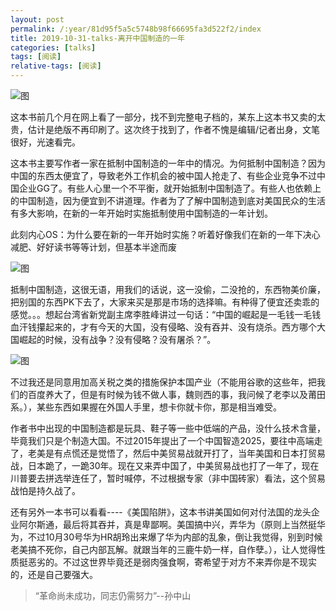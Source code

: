```yaml
---
layout: post
permalink: /:year/81d95f5a5c5748b98f66695fa3d522f2/index
title: 2019-10-31-talks-离开中国制造的一年
categories: [talks]
tags: [阅读]
relative-tags: [阅读]
---
```


![图](https://gitee.com/linxingyang/at-2020-10-02-image/raw/master/image/T-talks/image/2019/books/lkzgzzdyn.jpg)

这本书前几个月在网上看了一部分，找不到完整电子档的，某东上这本书又卖的太贵，估计是绝版不再印刷了。这次终于找到了，作者不愧是编辑/记者出身，文笔很好，光速看完。


这本书主要写作者一家在抵制中国制造的一年中的情况。为何抵制中国制造？因为中国的东西太便宜了，导致老外工作机会的被中国人抢走了、有些企业竞争不过中国企业GG了。有些人心里一个不平衡，就开始抵制中国制造了。有些人也依赖上的中国制造，因为便宜到不讲道理。作者为了了解中国制造到底对美国民众的生活有多大影响，在新的一年开始时实施抵制使用中国制造的一年计划。

此刻内心OS：为什么要在新的一年开始时实施？听着好像我们在新的一年下决心减肥、好好读书等等计划，但基本半途而废

![图](https://gitee.com/linxingyang/at-2020-10-02-image/raw/master/image/T-talks/image/face/face0002.png)

抵制中国制造，这很无语，用我们的话说，这一没偷，二没抢的，东西物美价廉，把别国的东西PK下去了，大家来买是那是市场的选择嘛。有种得了便宜还卖乖的感觉。。。想起台湾省新党副主席李胜峰讲过一句话：“中国的崛起是一毛钱一毛钱血汗钱攥起来的，才有今天的大国，没有侵略、没有吞并、没有烧杀。西方哪个大国崛起的时候，没有战争？没有侵略？没有屠杀？”。

![图](https://gitee.com/linxingyang/at-2020-10-02-image/raw/master/image/T-talks/image/face/face0001.jpeg)

不过我还是同意用加高关税之类的措施保护本国产业（不能用谷歌的这些年，把我们的百度养大了，但是有时候为钱不做人事，魏则西的事，我问候了老李以及莆田系。），某些东西如果握在外国人手里，想卡你就卡你，那是相当难受。


作者书中出现的中国制造都是玩具、鞋子等一些中低端的产品，没什么技术含量，毕竟我们只是个制造大国。不过2015年提出了一个中国智造2025，要往中高端走了，老美是有点慌还是觉悟了，然后中美贸易战就开打了，当年美国和日本打贸易战，日本跪了，一跪30年。现在又来弄中国了，中美贸易战也打了一年了，现在川普要去拼选举连任了，暂时喊停，不过根据专家（非中国砖家）看法，这个贸易战怕是持久战了。


还有另外一本书可以看看----《美国陷阱》，这本书讲美国如何对付法国的龙头企业阿尔斯通，最后将其吞并，真是卑鄙啊。美国搞中兴，弄华为（原则上当然挺华为，不过10月30号华为HR胡玲出来爆了华为内部的乱象，倒让我觉得，别到时候老美搞不死你，自己内部瓦解。就跟当年的三鹿牛奶一样，自作孽。），让人觉得性质挺恶劣的。不过这世界毕竟还是弱肉强食啊，寄希望于对方不来弄你是不现实的，还是自己要强大。

> “革命尚未成功，同志仍需努力”--孙中山

